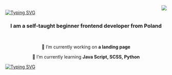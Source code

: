 <img align="right" src="https://hits.seeyoufarm.com/api/count/incr/badge.svg?url=https%3A%2F%2Fgithub.com%2Fcode-mike-code&count_bg=%23F5DF4D&title_bg=%23939597&icon=&icon_color=%23939597&title=visitors&edge_flat=false" />

[![Typing SVG](https://readme-typing-svg.demolab.com?font=Rubik+Doodle+Shadow&size=40&pause=1000&color=939597&background=F5DF4D&center=true&vCenter=true&random=false&width=1100&height=120&lines=Hello%2C+im+Mike+;Junior+Frontend+Developer+)](https://git.io/typing-svg)


<h3 align="center">I am a self-taught beginner frontend developer from Poland</h3>

<br/>

<div align="center">
 
 🔭 I’m currently working on **a landing page**
 
 🌱 I’m currently learning **Java Script, SCSS, Python**

 </div>

[![Typing SVG](https://readme-typing-svg.demolab.com?font=Montserrat&size=16&duration=500&pause=500&color=000000&background=0000000F&multiline=true&repeat=false&random=false&width=1100&height=200&lines=Hi%2C+I%E2%80%99m+Micha%C5%82%2C+you+can+call+me+Mike;I+am+a+self-taught+frontend+developer+at+beginner+%2F+junior+level.;+Looking+for+my+first+job+%2F+internship%2C+as+I+want+to+develop+my+skills+in+this+direction.;Full-time%2C+part-time%2C+task-+based.+Experienced+in+teamwork%2C+organized%2C+quickly+adapting+to+new+environment.;Love+solving+problems+and+creating+cool+stuff+in+the+process.;Strong+soft+and+social+skills%2C+open-minded.;-+interested+in+new+technologies%2C+kitesurfing%2C+self-development%2C+freediving%2C+home-cook%2C;+-+looking+to+collaborate+on+Open+Source+projects+to+bring+my+skills+to+the+next+level%2C)](https://git.io/typing-svg)
